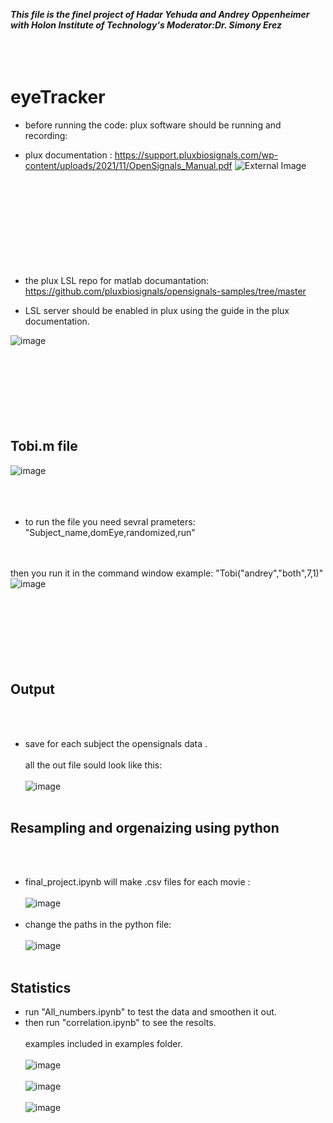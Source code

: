 

***This file is the finel project of Hadar Yehuda and Andrey Oppenheimer with Holon Institute of Technology's Moderator:Dr. Simony Erez***
<br/><br/>
<br/><br/>
# eyeTracker

- before running the code:
plux software should be running and recording: 

- plux documentation : https://support.pluxbiosignals.com/wp-content/uploads/2021/11/OpenSignals_Manual.pdf
![External Image](http://biosignalplux.gentechmd.co/wp-content/uploads/2021/06/software-1024x585.jpg)
<br/><br/>
<br/><br/>
<br/><br/>
<br/><br/>
<br/><br/>
- the plux LSL repo for matlab documantation: https://github.com/pluxbiosignals/opensignals-samples/tree/master

- LSL server should be enabled in plux using the guide in the plux documentation.


![image](https://github.com/Hadar0712/eyeTracker/assets/61351955/cbf746a8-c7e5-4981-b18e-d8d7e107afb7)
<br/><br/>
<br/><br/>
<br/><br/>
<br/><br/>


## Tobi.m file
![image](https://github.com/Hadar0712/eyeTracker/assets/61351955/5b83590e-a337-459f-b937-dc5d7d0485bc)
<br/><br/>
<br/><br/>

- to run the file you need sevral prameters: "Subject_name,domEye,randomized,run"

<br/><br/>
then you run it in the command window example: "Tobi("andrey","both",7,1)"
![image](https://github.com/Hadar0712/eyeTracker/assets/61351955/a1804932-9d40-41aa-95d0-b77c3cbe3e2c)
<br/><br/>
<br/><br/>
<br/><br/>
<br/><br/>
## Output
<br/><br/>

- save for each subject the opensignals data .
<br/><br/>
all the out file sould look like this:
<br/><br/>
  ![image](https://github.com/Hadar0712/eyeTracker/assets/61351955/64d858aa-a092-4928-87b4-bfb9328cc86a)
<br/><br/>

## Resampling and orgenaizing using python
<br/><br/>

- final_project.ipynb will make .csv files for each movie :
 <br/><br/>
  ![image](https://github.com/Hadar0712/eyeTracker/assets/61351955/ebc12b87-811d-41dd-9203-7493b4526e03)
<br/><br/>
- change the paths in the python file:
<br/><br/>
![image](https://github.com/Hadar0712/eyeTracker/assets/61351955/7be43dbd-bd0e-4e09-8739-f377b19e6551)
<br/><br/>

## Statistics
- run "All_numbers.ipynb" to test the data and smoothen it out.
- then run "correlation.ipynb" to see the resolts.
  <br/><br/>
examples included in examples folder.
  <br/><br/>
![image](https://github.com/Hadar0712/eyeTracker/assets/61351955/1393d6a2-d188-4bb4-9a4c-17e8ae71dee6)
  <br/><br/>
  ![image](https://github.com/Hadar0712/eyeTracker/assets/61351955/5ba0dae6-601a-40ce-88b4-253a3c5eb2f8)
   <br/><br/>
![image](https://github.com/Hadar0712/eyeTracker/assets/61351955/54244d7f-01b4-4467-8bf6-8564e686c5bc)
<br/><br/>

